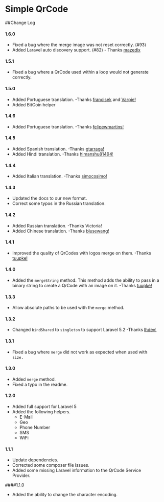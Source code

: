 Simple QrCode
=============

##Change Log

#### 1.6.0
* Fixed a bug where the merge image was not reset correctly. (#93)
* Added Laravel auto discovery support. (#82) - Thanks [mazedlx](https://github.com/mazedlx)

#### 1.5.1
* Fixed a bug where a QrCode used within a loop would not generate correctly.

#### 1.5.0
* Added Portuguese translation. -Thanks [francisek](https://github.com/francisek) and [Varpie!](https://github.com/Varpie)
* Added BitCoin helper

#### 1.4.6
* Added Portuguese translation. -Thanks [felipewmartins!](https://github.com/felipewmartins)

#### 1.4.5
* Added Spanish translation. -Thanks [gtarraga!](https://github.com/gtarraga)
* Added Hindi translation. -Thanks [himanshu81494!](https://github.com/himanshu81494)

#### 1.4.4
* Added Italian translation. -Thanks [simocosimo!](https://github.com/simocosimo)

#### 1.4.3
* Updated the docs to our new format.
* Correct some typos in the Russian translation.

#### 1.4.2
* Added Russian translation. -Thanks Victoria!
* Added Chinese translation. -Thanks [blusewang!](https://github.com/blusewang)

#### 1.4.1
* Improved the quality of QrCodes with logos merge on them.  -Thanks [tuupke!](https://github.com/tuupke)

#### 1.4.0
* Added the `mergeString` method.  This method adds the ability to pass in a binary string to create a QrCode with an image on it.  -Thanks [tuupke!](https://github.com/tuupke)

#### 1.3.3
* Allow absolute paths to be used with the `merge` method.

#### 1.3.2
* Changed `bindShared` to `singleton` to support Laravel 5.2  -Thanks [lhdev!](https://github.com/lhdev)

#### 1.3.1
* Fixed a bug where `merge` did not work as expected when used with `size.`

#### 1.3.0
* Added `merge` method.
* Fixed a typo in the readme.

#### 1.2.0
* Added full support for Laravel 5
* Added the following helpers.
  * E-Mail
  * Geo
  * Phone Number
  * SMS
  * WiFi

#### 1.1.1
* Update dependencies.
* Corrected some composer file issues.
* Added some missing Laravel information to the QrCode Service Provider.

####1.1.0
* Added the ability to change the character encoding.
